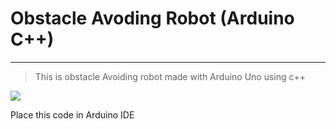 # Obstacle Avoding Robot (Arduino C++) 
------
>This is obstacle Avoiding robot made with Arduino Uno using c++

<img src="https://github.com/Pi-exe/Obstacle_avoidingrobo/blob/main/schema.jpg">


Place this code in Arduino IDE
